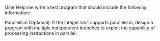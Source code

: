 User
Help me write a test program that should include the following information:

Parallelism (Optional):
If the Integer Unit supports parallelism, design a program with multiple independent branches to exploit the capability of processing instructions in parallel.